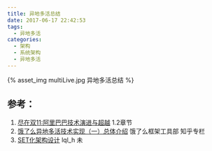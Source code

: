 ```yaml
---
title: 异地多活总结
date: 2017-06-17 22:42:53
tags:
  - 异地多活
categories:
  - 架构 
  - 系统架构 
  - 异地多活  
---
```


<p></p>
<!-- more -->

{% asset_img  multiLive.jpg  异地多活总结  %}

## 参考：

1. [尽在双11:阿里巴巴技术演进与超越]() 1.2章节
2. [饿了么异地多活技术实现（一）总体介绍](https://zhuanlan.zhihu.com/p/32009822)   饿了么框架工具部  知乎专栏
3. [SET化架构设计](https://blog.csdn.net/lql_h/article/details/95588996)  lql_h  未
